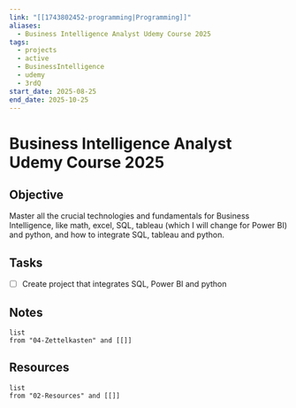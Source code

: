 ```yaml
---
link: "[[1743802452-programming|Programming]]"
aliases:
  - Business Intelligence Analyst Udemy Course 2025
tags:
  - projects
  - active
  - BusinessIntelligence
  - udemy
  - 3rdQ
start_date: 2025-08-25
end_date: 2025-10-25
---
```

# Business Intelligence Analyst Udemy Course 2025 
## Objective
Master all the crucial technologies and fundamentals for Business Intelligence, like math, excel, SQL, tableau (which I will change for Power BI) and python, and how to integrate SQL, tableau and python.

## Tasks
- [ ] Create project that integrates SQL, Power BI and python

## Notes
```dataview
list
from "04-Zettelkasten" and [[]]
```

## Resources
```dataview
list
from "02-Resources" and [[]]
```
